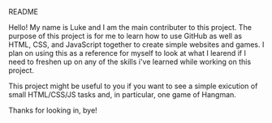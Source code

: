 README

Hello!
My name is Luke and I am the main contributer to this project.
The purpose of this project is for me to learn how to use GitHub as well as HTML, CSS, and JavaScript together to create simple websites and games.
I plan on using this as a reference for myself to look at what I learend if I need to freshen up on any of the skills i've learned while working on this project.

This project might be useful to you if you want to see a simple exicution of small HTML/CSS/JS tasks and, in particular, one game of Hangman. 

Thanks for looking in,
bye!
